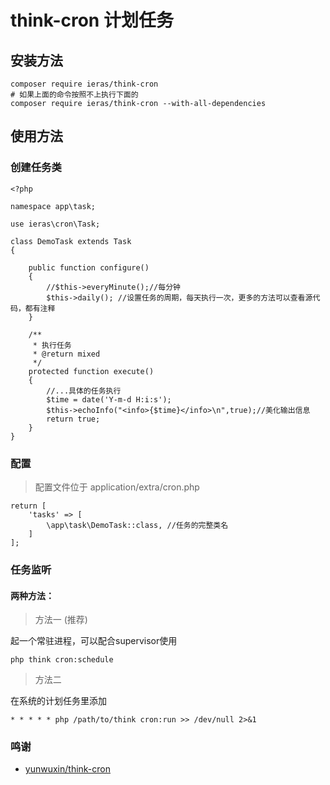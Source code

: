 # think-cron 计划任务

## 安装方法
```
composer require ieras/think-cron
# 如果上面的命令按照不上执行下面的
composer require ieras/think-cron --with-all-dependencies
```

## 使用方法

### 创建任务类

```
<?php

namespace app\task;

use ieras\cron\Task;

class DemoTask extends Task
{

    public function configure()
    {
        //$this->everyMinute();//每分钟
        $this->daily(); //设置任务的周期，每天执行一次，更多的方法可以查看源代码，都有注释
    }

    /**
     * 执行任务
     * @return mixed
     */
    protected function execute()
    {
        //...具体的任务执行
        $time = date('Y-m-d H:i:s');
        $this->echoInfo("<info>{$time}</info>\n",true);//美化输出信息
        return true;
    }
}

```

### 配置
> 配置文件位于 application/extra/cron.php

```
return [
    'tasks' => [
        \app\task\DemoTask::class, //任务的完整类名
    ]
];
```

### 任务监听

#### 两种方法：

> 方法一 (推荐)

起一个常驻进程，可以配合supervisor使用
~~~
php think cron:schedule
~~~

> 方法二

在系统的计划任务里添加
~~~
* * * * * php /path/to/think cron:run >> /dev/null 2>&1
~~~
### 鸣谢
- [yunwuxin/think-cron](https://packagist.org/packages/yunwuxin/think-cron/)
